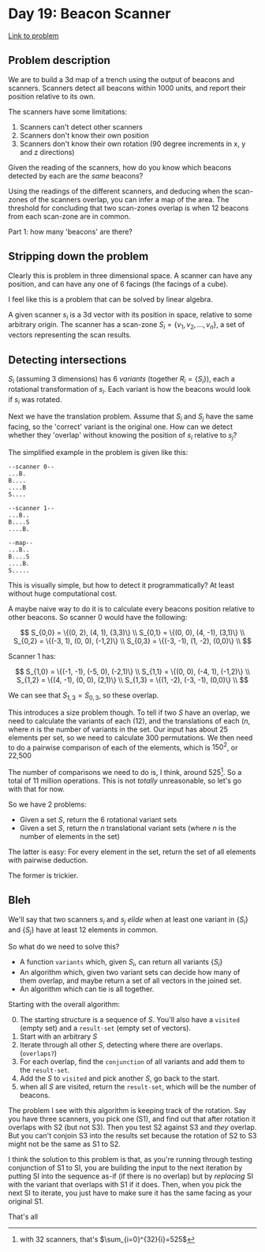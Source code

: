 # Day 19: Beacon Scanner

[Link to problem](https://adventofcode.com/2021/day/19)

## Problem description
We are to build a 3d map of a trench using the output of beacons and scanners. Scanners detect all beacons within 1000 units, and report their position relative to its own.

The scanners have some limitations:

1. Scanners can't detect other scanners
2. Scanners don't know their own position
3. Scanners don't know their own rotation (90 degree increments in x, y and z directions)

Given the reading of the scanners, how do you know which beacons detected by each are the _same_ beacons?

Using the readings of the different scanners, and deducing when the scan-zones of the scanners overlap, you can infer a map of the area. The threshold for concluding that two scan-zones overlap is when 12 beacons from each scan-zone are in common.

Part 1: how many 'beacons' are there?

## Stripping down the problem
Clearly this is problem in three dimensional space. A scanner can have any position, and can have any one of 6 facings (the facings of a cube).

I feel like this is a problem that can be solved by linear algebra.

A given scanner $s_i$ is a 3d vector with its position in space, relative to some arbitrary origin. The scanner has a scan-zone $S_i = \{v_1, v_2, ... , v_n\}$, a set of vectors representing the scan results.

## Detecting intersections
$S_i$ (assuming 3 dimensions) has 6 _variants_ (together $R_i = \{S_i\}$), each a rotational transformation of $s_i$. Each variant is how the beacons would look if $s_i$ was rotated.

Next we have the translation problem. Assume that $S_i$ and $S_j$ have the same facing, so the 'correct' variant is the original one. How can we detect whether they 'overlap' without knowing the position of $s_i$ relative to $s_j$?

The simplified example in the problem is given like this:

```
--scanner 0--
...B.
B....
....B
S....

--scanner 1--
...B..
B....S
....B.

--map--
...B..
B....S
....B.
S.....
```

This is visually simple, but how to detect it programmatically? At least without huge computational cost.

A maybe naive way to do it is to calculate every beacons position relative to other beacons. So scanner 0 would have the following:

$$
S_{0,0} = \{(0, 2), (4, 1), (3,3)\} \\
S_{0,1} = \{(0, 0), (4, -1), (3,1)\} \\
S_{0,2} = \{(-3, 1), (0, 0), (-1,2)\} \\
S_{0,3} = \{(-3, -1), (1, -2), (0,0)\} \\
$$

Scanner 1 has:

$$
S_{1,0} = \{(-1, -1), (-5, 0), (-2,1)\} \\
S_{1,1} = \{(0, 0), (-4, 1), (-1,2)\} \\
S_{1,2} = \{(4, -1), (0, 0), (2,1)\} \\
S_{1,3} = \{(1, -2), (-3, -1), (0,0)\} \\
$$

We can see that $S_{1,3}=S_{0,3}$, so these overlap.

This introduces a size problem though. To tell if two $S$ have an overlap, we need to calculate the variants of each (12), and the translations of each ($n$, where $n$ is the number of variants in the set. Our input has about 25 elements per set, so we need to calculate 300 permutations. We then need to do a pairwise comparison of each of the elements, which is $150^2$, or 22,500

The number of comparisons we need to do is, I think, around 525[^1]. So a total of 11 million operations. This is not _totally_ unreasonable, so let's go with that for now.

[^1]: with 32 scanners, that's $\sum_{i=0}^{32}{i}=525$

So we have 2 problems:

* Given a set $S$, return the 6 rotational variant sets
* Given a set $S$, return the $n$ translational variant sets (where $n$ is the number of elements in the set)

The latter is easy: For every element in the set, return the set of all elements with pairwise deduction.

The former is trickier.

## Bleh
We'll say that two scanners $s_i$ and $s_j$ _elide_ when at least one variant in $\{S_i\}$ and $\{S_j\}$ have at least 12 elements in common.

So what do we need to solve this?

* A function `variants` which, given $S_i$, can return all variants $\{S_i\}$
* An algorithm which, given two variant sets can decide how many of them overlap, and maybe return a set of all vectors in the joined set.
* An algorithm which can tie is all together.

Starting with the overall algorithm:

0. The starting structure is a sequence of $S$. You'll also have a `visited` (empty set) and a `result-set` (empty set of vectors).
1. Start with an arbitrary $S$
2. Iterate through all other $S$, detecting where there are overlaps. (`overlaps?`)
3. For each overlap, find the `conjunction` of all variants and add them to the `result-set`.
4. Add the $S$ to `visited` and pick another $S$, go back to the start.
5. when all $S$ are visited, return the `result-set`, which will be the number of beacons.

The problem I see with this algorithm is keeping track of the rotation. Say you have three scanners, you pick one (S1), and find out that after rotation it overlaps with S2 (but not S3). Then you test S2 against S3 and _they_ overlap. But you can't conjoin S3 into the results set because the rotation of S2 to S3 might not be the same as S1 to S2.

I think the solution to this problem is that, as you're running through testing conjunction of S1 to SI, you are building the input to the next iteration by putting SI into the sequence as-if (if there is no overlap) but by _replacing_ SI with the variant that overlaps with S1 if it does. Then, when you pick the next SI to iterate, you just have to make sure it has the same facing as your original S1.

That's all 
